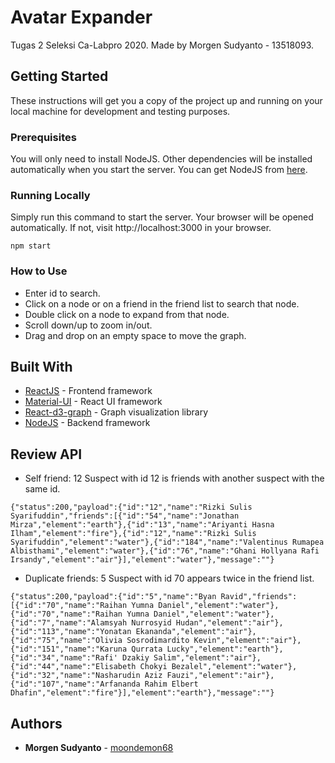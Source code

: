 # Avatar Expander

Tugas 2 Seleksi Ca-Labpro 2020. Made by Morgen Sudyanto - 13518093.

## Getting Started

These instructions will get you a copy of the project up and running on your local machine for development and testing purposes.

### Prerequisites

You will only need to install NodeJS. Other dependencies will be installed automatically when you start the server. You can get NodeJS from [here](https://nodejs.org/en/).

### Running Locally

Simply run this command to start the server. Your browser will be opened automatically. If not, visit http://localhost:3000 in your browser.
```
npm start
```

### How to Use

* Enter id to search.
* Click on a node or on a friend in the friend list to search that node.
* Double click on a node to expand from that node.
* Scroll down/up to zoom in/out.
* Drag and drop on an empty space to move the graph.

## Built With

* [ReactJS](https://reactjs.org/) - Frontend framework
* [Material-UI](https://material-ui.com/) - React UI framework
* [React-d3-graph](https://github.com/danielcaldas/react-d3-graph) - Graph visualization library
* [NodeJS](https://nodejs.org/en/) - Backend framework

## Review API
- Self friend: 12
Suspect with id 12 is friends with another suspect with the same id.
```
{"status":200,"payload":{"id":"12","name":"Rizki Sulis Syarifuddin","friends":[{"id":"54","name":"Jonathan Mirza","element":"earth"},{"id":"13","name":"Ariyanti Hasna Ilham","element":"fire"},{"id":"12","name":"Rizki Sulis Syarifuddin","element":"water"},{"id":"184","name":"Valentinus Rumapea Albisthami","element":"water"},{"id":"76","name":"Ghani Hollyana Rafi Irsandy","element":"air"}],"element":"water"},"message":""}
```
- Duplicate friends: 5
Suspect with id 70 appears twice in the friend list.
```
{"status":200,"payload":{"id":"5","name":"Byan Ravid","friends":[{"id":"70","name":"Raihan Yumna Daniel","element":"water"},{"id":"70","name":"Raihan Yumna Daniel","element":"water"},{"id":"7","name":"Alamsyah Nurrosyid Hudan","element":"air"},{"id":"113","name":"Yonatan Ekananda","element":"air"},{"id":"75","name":"Olivia Sosrodimardito Kevin","element":"air"},{"id":"151","name":"Karuna Qurrata Lucky","element":"earth"},{"id":"34","name":"Rafi' Dzakiy Salim","element":"air"},{"id":"44","name":"Elisabeth Chokyi Bezalel","element":"water"},{"id":"32","name":"Nasharudin Aziz Fauzi","element":"air"},{"id":"107","name":"Arfananda Rahim Elbert Dhafin","element":"fire"}],"element":"earth"},"message":""}
```

## Authors

* **Morgen Sudyanto** - [moondemon68](https://github.com/moondemon68)